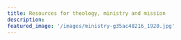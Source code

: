 ```yaml
---
title: Resources for theology, ministry and mission
description:
featured_image: '/images/ministry-g35ac48216_1920.jpg'
---
```

